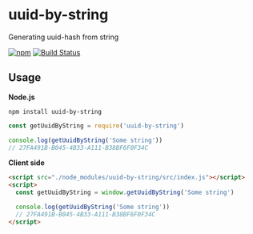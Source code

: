 # uuid-by-string
Generating uuid-hash from string

[![npm](https://img.shields.io/npm/v/uuid-by-string.svg?style=flat-square)](https://www.npmjs.com/package/uuid-by-string)
[![Build Status](https://img.shields.io/travis/danakt/uuid-by-string.svg?style=flat-square)](https://travis-ci.org/danakt/uuid-by-string)

## Usage
**Node.js**
```shell
npm install uuid-by-string
```
``` js
const getUuidByString = require('uuid-by-string')

console.log(getUuidByString('Some string'))
// 27FA491B-B045-4B33-A111-B38BF6F0F34C
```

**Client side**
``` html
<script src="./node_modules/uuid-by-string/src/index.js"></script>
<script>
  const getUuidByString = window.getUuidByString('Some string')

  console.log(getUuidByString('Some string'))
  // 27FA491B-B045-4B33-A111-B38BF6F0F34C
</script>
```
